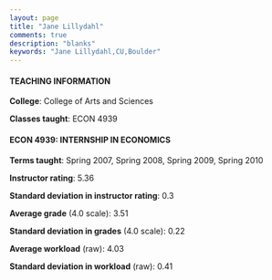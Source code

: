 ```yaml
---
layout: page
title: "Jane Lillydahl" 
comments: true
description: "blanks"
keywords: "Jane Lillydahl,CU,Boulder"
---
```

<head>
<script src="https://ajax.googleapis.com/ajax/libs/jquery/2.1.3/jquery.min.js"></script>
<script src="https://dl.dropboxusercontent.com/s/pc42nxpaw1ea4o9/highcharts.js?dl=0"></script>
<!-- <script src="../assets/js/highcharts.js"></script> -->
<style type="text/css">@font-face {
	font-family: "Bebas Neue";
	src: url(https://www.filehosting.org/file/details/544349/BebasNeue Regular.otf) format("opentype");
	}
	h1.Bebas { 
		font-family: "Bebas Neue", Verdana, Tahoma;
	}
</style>
</head>
	   
#### TEACHING INFORMATION

**College**: College of Arts and Sciences

**Classes taught**: ECON 4939

#### ECON 4939: INTERNSHIP IN ECONOMICS

**Terms taught**: Spring 2007, Spring 2008, Spring 2009, Spring 2010

**Instructor rating**: 5.36

**Standard deviation in instructor rating**: 0.3

**Average grade** (4.0 scale): 3.51

**Standard deviation in grades** (4.0 scale): 0.22

**Average workload** (raw): 4.03

**Standard deviation in workload** (raw): 0.41

